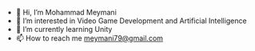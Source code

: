- 👋 Hi, I’m Mohammad Meymani
- 👀 I’m interested in Video Game Development and Artificial Intelligence
- 🌱 I’m currently learning Unity
- 📫 How to reach me meymani79@gmail.com

<!---
mcaptain79/mcaptain79 is a ✨ special ✨ repository because its `README.md` (this file) appears on your GitHub profile.
You can click the Preview link to take a look at your changes.
--->
